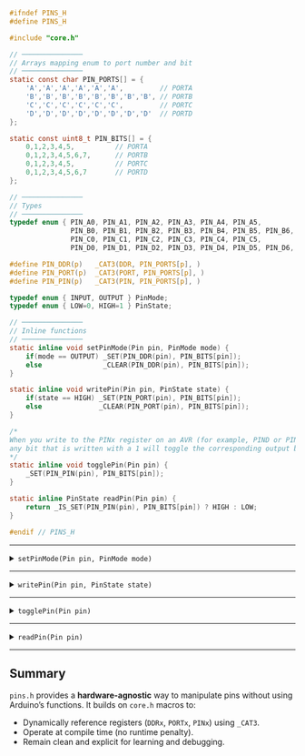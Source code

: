 ```c
#ifndef PINS_H
#define PINS_H

#include "core.h"

// ───────────────
// Arrays mapping enum to port number and bit
// ───────────────
static const char PIN_PORTS[] = {
    'A','A','A','A','A','A',         // PORTA
    'B','B','B','B','B','B','B','B', // PORTB
    'C','C','C','C','C','C',         // PORTC
    'D','D','D','D','D','D','D','D'  // PORTD
};

static const uint8_t PIN_BITS[] = {
    0,1,2,3,4,5,          // PORTA
    0,1,2,3,4,5,6,7,      // PORTB
    0,1,2,3,4,5,          // PORTC
    0,1,2,3,4,5,6,7       // PORTD
};

// ───────────────
// Types
// ───────────────
typedef enum { PIN_A0, PIN_A1, PIN_A2, PIN_A3, PIN_A4, PIN_A5,
               PIN_B0, PIN_B1, PIN_B2, PIN_B3, PIN_B4, PIN_B5, PIN_B6, PIN_B7,
               PIN_C0, PIN_C1, PIN_C2, PIN_C3, PIN_C4, PIN_C5,
               PIN_D0, PIN_D1, PIN_D2, PIN_D3, PIN_D4, PIN_D5, PIN_D6, PIN_D7 } Pin;

#define PIN_DDR(p)   _CAT3(DDR, PIN_PORTS[p], )
#define PIN_PORT(p)  _CAT3(PORT, PIN_PORTS[p], )
#define PIN_PIN(p)   _CAT3(PIN, PIN_PORTS[p], )

typedef enum { INPUT, OUTPUT } PinMode;
typedef enum { LOW=0, HIGH=1 } PinState;

// ───────────────
// Inline functions
// ───────────────
static inline void setPinMode(Pin pin, PinMode mode) {
    if(mode == OUTPUT) _SET(PIN_DDR(pin), PIN_BITS[pin]);
    else               _CLEAR(PIN_DDR(pin), PIN_BITS[pin]);
}

static inline void writePin(Pin pin, PinState state) {
    if(state == HIGH) _SET(PIN_PORT(pin), PIN_BITS[pin]);
    else              _CLEAR(PIN_PORT(pin), PIN_BITS[pin]);
}

/*
When you write to the PINx register on an AVR (for example, PIND or PINB),
any bit that is written with a 1 will toggle the corresponding output bit in PORTx.
*/
static inline void togglePin(Pin pin) {
    _SET(PIN_PIN(pin), PIN_BITS[pin]);
}

static inline PinState readPin(Pin pin) {
    return _IS_SET(PIN_PIN(pin), PIN_BITS[pin]) ? HIGH : LOW;
}

#endif // PINS_H
```

---

<details>
<summary><code>setPinMode(Pin pin, PinMode mode)</code></summary>
<br>
    
```c
static inline void setPinMode(Pin pin, PinMode mode) {
    if(mode == OUTPUT) _SET(PIN_DDR(pin), PIN_BITS[pin]);
    else               _CLEAR(PIN_DDR(pin), PIN_BITS[pin]);
}
```

### Description

Configures a pin as input or output.

### Example

```c
setPinMode(PIN_B1, OUTPUT); // Configure PB1 as output
setPinMode(PIN_D2, INPUT);  // Configure PD2 as input
```

### Notes

* Expands to register operations using `_CAT3(DDR, X, )`.
* Doesn’t use any Arduino library; pure register manipulation.

</details>

---

<details>
<summary><code>writePin(Pin pin, PinState state)</code></summary>
<br>
    
```c
static inline void writePin(Pin pin, PinState state) {
    if(state == HIGH) _SET(PIN_PORT(pin), PIN_BITS[pin]);
    else              _CLEAR(PIN_PORT(pin), PIN_BITS[pin]);
}
```

### Description

Writes `HIGH` or `LOW` to a pin.

### Example

```c
writePin(PIN_B1, HIGH); // Turn on LED connected to PB1
writePin(PIN_B1, LOW);  // Turn off LED
```

</details>

---

<details>
<summary><code>togglePin(Pin pin)</code></summary>
<br>
    
```c
static inline void togglePin(Pin pin) {
    _SET(PIN_PIN(pin), PIN_BITS[pin]);
}
```

### Description

Toggles the output state of a pin by writing `1` to the corresponding `PINx` register bit.

### Example

```c
togglePin(PIN_B1); // Toggles PB1
```

### Notes

This takes advantage of the AVR’s special “write-1-to-toggle” behavior.

</details>

---

<details>
<summary><code>readPin(Pin pin)</code></summary>
<br>
    
```c
static inline PinState readPin(Pin pin) {
    return _IS_SET(PIN_PIN(pin), PIN_BITS[pin]) ? HIGH : LOW;
}
```

### Description

Reads the digital state (`HIGH` or `LOW`) of a pin.

### Example

```c
if (readPin(PIN_D2) == HIGH) {
    // Input is high
}
```

</details>

---

## Summary

`pins.h` provides a **hardware-agnostic** way to manipulate pins without using Arduino’s functions.
It builds on `core.h` macros to:

* Dynamically reference registers (`DDRx`, `PORTx`, `PINx`) using `_CAT3`.
* Operate at compile time (no runtime penalty).
* Remain clean and explicit for learning and debugging.
